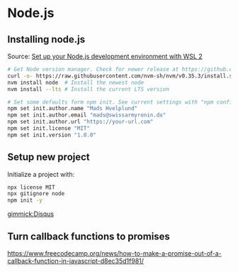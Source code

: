 # Node.js

## Installing node.js

Source: [Set up your Node.js development environment with WSL 2](https://docs.microsoft.com/en-us/windows/nodejs/setup-on-wsl2)

```bash
# Get Node version manager. Check for newer release at https://github.com/nvm-sh/nvm
curl -o- https://raw.githubusercontent.com/nvm-sh/nvm/v0.35.3/install.sh | bash
nvm install node  # Install the newest node
nvm install --lts # Install the current LTS version

# Set some defaults form npm init. See current settings with "npm config list | grep init"
npm set init.author.name "Mads Hvelplund"
npm set init.author.email "mads@swissarmyronin.dx"
npm set init.author.url "https://your-url.com"
npm set init.license "MIT"
npm set init.version "1.0.0"
```

## Setup new project

Initialize a project with:

```bash
npx license MIT
npx gitignore node
npm init -y
```

[gimmick:Disqus](swissarmyronin-github-io)



## Turn callback functions to promises

https://www.freecodecamp.org/news/how-to-make-a-promise-out-of-a-callback-function-in-javascript-d8ec35d1f981/

